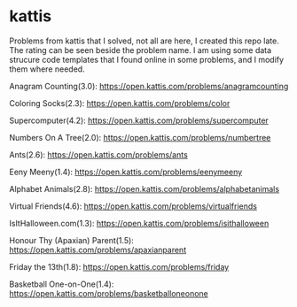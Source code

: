 # kattis
Problems from kattis that I solved, not all are here, I created this repo late. The rating can be seen beside the problem name. I am using some data strucure code templates that I found online in some problems, and I modify them where needed.

Anagram Counting(3.0): https://open.kattis.com/problems/anagramcounting

Coloring Socks(2.3): https://open.kattis.com/problems/color

Supercomputer(4.2): https://open.kattis.com/problems/supercomputer

Numbers On A Tree(2.0): https://open.kattis.com/problems/numbertree

Ants(2.6): https://open.kattis.com/problems/ants

Eeny Meeny(1.4): https://open.kattis.com/problems/eenymeeny

Alphabet Animals(2.8): https://open.kattis.com/problems/alphabetanimals

Virtual Friends(4.6): https://open.kattis.com/problems/virtualfriends

IsItHalloween.com(1.3): https://open.kattis.com/problems/isithalloween

Honour Thy (Apaxian) Parent(1.5): https://open.kattis.com/problems/apaxianparent

Friday the 13th(1.8): https://open.kattis.com/problems/friday

Basketball One-on-One(1.4): https://open.kattis.com/problems/basketballoneonone
